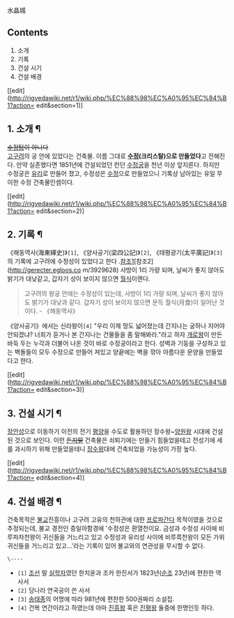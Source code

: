 水晶城

## Contents

    

1. 소개 
2. 기록 
3. 건설 시기 
4. 건설 배경 

[[edit](http://rigvedawiki.net/r1/wiki.php/%EC%88%98%EC%A0%95%EC%84%B1?action=
edit&section=1)]

## 1. 소개 ¶

<del>[수정탑](%EC%88%98%EC%A0%95%ED%83%91.md)이 아니다</del>  
[고구려](%EA%B3%A0%EA%B5%AC%EB%A0%A4.md)의 궁 안에 있었다는 건축물. 이름 그대로
**[수정](%EC%88%98%EC%A0%95.md)(크리스탈)으로 만들었다**고 전해진다. 만약 실존했다면 1851년에 건설되었던
런던 [수정궁](%EC%88%98%EC%A0%95%EA%B6%81.md)을 천년 이상 앞지른다. 하지만 수정궁은
[유리](%EC%9C%A0%EB%A6%AC.md)로 만들어 졌고, 수정성은 [수정](%EC%88%98%EC%A0%95.md)으로
만들었으니 기록상 남아있는 유일 무이한 수정 건축물인셈이다.

  

[[edit](http://rigvedawiki.net/r1/wiki.php/%EC%88%98%EC%A0%95%EC%84%B1?action=
edit&section=2)]

## 2. 기록 ¶

《해동역사(海東繹史)》`[1]`, 《양사공기(梁四公記)》`[2]`, 《태평광기(太平廣記)》`[3]`의 기록에 고구려에 수정성이 있었다고 한다
.[참조1](http://cafe.naver.com/historygall/18832)[참조2](http://gerecter.egloos.co
m/3929628) 사방이 1리 가량 되며, 날씨가 좋지 않아도 밝기가 대낮같고, 갑자기 성이 보이지 않으면
[월식](%EC%9B%94%EC%8B%9D.md)이랜다.

  

> 고구려의 왕궁 안에는 수정성이 있는데, 사방이 1리 가량 되며, 날씨가 좋지 않아도 밝기가 대낮과 같다. 갑자기 성이 보이지 않으면 문득
월식(月食)이 일어난 것이다. - 《해동역사》

  

《양사공기》에서는 신라왕이`[4]` "우리 이제 땅도 넓어졌는데 간지나는 궁하나 지어야 안되겠냐? 너희가 듣거나 본 간지나는 건물들을 좀
말해봐라."라고 하자 [개로왕](%EA%B0%9C%EB%A1%9C%EC%99%95.md)이 만든 바둑 두는 누각과 더불어 나온 것이
바로 수정궁이라고 한다. 성벽과 기둥을 구성하고 있는 벽돌들이 모두 수정으로 만들어 져있고 양끝에는 벽을 깎아 아름다운 문양을 만들었다고
한다.

  

[[edit](http://rigvedawiki.net/r1/wiki.php/%EC%88%98%EC%A0%95%EC%84%B1?action=
edit&section=3)]

## 3. 건설 시기 ¶

[장안성](%EC%9E%A5%EC%95%88%EC%84%B1.md)으로 이동하기 이전의 전기
[평양](%ED%8F%89%EC%96%91.md)을 수도로 활용하던
장수왕~[양원왕](%EC%96%91%EC%9B%90%EC%99%95.md) 시대에 건설된 것으로 보인다. 이런
<del>[돈지랄](%EB%8F%88%EC%A7%80%EB%9E%84.md)</del> 건축물은 쇠퇴기에는 만들기 힘들었을테고 전성기에
세를 과시하기 위해 만들었을테니 [장수왕](%EC%9E%A5%EC%88%98%EC%99%95.md)대에 건축되었을 가능성이 가장 높다.

  

[[edit](http://rigvedawiki.net/r1/wiki.php/%EC%88%98%EC%A0%95%EC%84%B1?action=
edit&section=4)]

## 4. 건설 배경 ¶

건축목적은 [불교](%EB%B6%88%EA%B5%90.md)진흥이나 고구려 고유의 천하관에 대한
[프로파간다](%ED%94%84%EB%A1%9C%ED%8C%8C%EA%B0%84%EB%8B%A4.md) 목적이였을 것으로 추정되는데,
불교 경전인 증일아함경에 '수정성은 환열천이요. 금성과 수정성 사이에 비루파차천왕이 귀신들을 거느리고 있고 수정성과 유리성 사이에
비루륵천왕이 모든 가위귀신들을 거느리고 있고...'라는 기록이 있어 불교와의 연관성을 무시할 수 없다.

`\----`

  * `[1]` [조선](%EC%A1%B0%EC%84%A0.md) 말 [실학자](%EC%8B%A4%ED%95%99%EC%9E%90.md)였던 한치윤과 조카 한진서가 1823년([순조](%EC%88%9C%EC%A1%B0.md) 23년)에 편찬한 역사서
  * `[2]` 당나라 연국공이 쓴 사서
  * `[3]` [송태종](%EC%86%A1%ED%83%9C%EC%A2%85.md)의 어명에 따라 981년에 편찬한 500권짜리 소설집.
  * `[4]` 건복 연간이라고 하였는데 아마 [진흥왕](%EC%A7%84%ED%9D%A5%EC%99%95.md) 혹은 [진평왕](%EC%A7%84%ED%8F%89%EC%99%95.md) 둘중에 한명인듯 하다.

